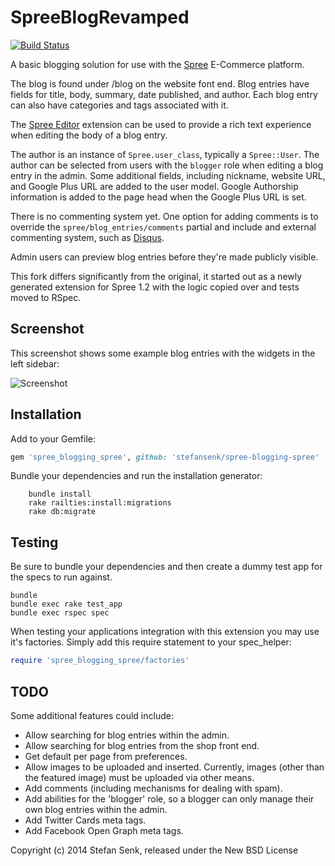 SpreeBlogRevamped
==================

[![Build Status](https://travis-ci.org/stefansenk/spree-blogging-spree.png?branch=master)](https://travis-ci.org/stefansenk/spree-blogging-spree)

A basic blogging solution for use with the [Spree](http://github.com/spree/spree/) E-Commerce platform.

The blog is found under /blog on the website font end. Blog entries have fields for title, body, summary, date published, and author. Each blog entry can also have categories and tags associated with it. 

The [Spree Editor](http://github.com/spree/spree_editor/) extension can be used to provide a rich text experience when editing the body of a blog entry.

The author is an instance of `Spree.user_class`, typically a `Spree::User`. The author can be selected from users with the `blogger` role when editing a blog entry in the admin. Some additional fields, including nickname, website URL, and Google Plus URL are added to the user model. Google Authorship information is added to the page head when the Google Plus URL is set.

There is no commenting system yet. One option for adding comments is to override the `spree/blog_entries/comments` partial and include and external commenting system, such as [Disqus](http://disqus.com/).

Admin users can preview blog entries before they're made publicly visible.

This fork differs significantly from the original, it started out as a newly generated extension for Spree 1.2 with the logic copied over and tests moved to RSpec.

Screenshot
----------

This screenshot shows some example blog entries with the widgets in the left sidebar:

![Screenshot](https://raw.github.com/stefansenk/spree-blogging-spree/master/screenshot.png)


Installation
------------

Add to your Gemfile:

```ruby
gem 'spree_blogging_spree', github: 'stefansenk/spree-blogging-spree'
```

Bundle your dependencies and run the installation generator:

```shell
    bundle install
    rake railties:install:migrations
    rake db:migrate
```

Testing
-------

Be sure to bundle your dependencies and then create a dummy test app for the specs to run against.

```shell
bundle
bundle exec rake test_app
bundle exec rspec spec
```

When testing your applications integration with this extension you may use it's factories.
Simply add this require statement to your spec_helper:

```ruby
require 'spree_blogging_spree/factories'
```

TODO
----

Some additional features could include:

- Allow searching for blog entries within the admin.
- Allow searching for blog entries from the shop front end.
- Get default per page from preferences.
- Allow images to be uploaded and inserted. Currently, images (other than the featured image) must be uploaded via other means.
- Add comments (including mechanisms for dealing with spam).
- Add abilities for the 'blogger' role, so a blogger can only manage their own blog entries within the admin.
- Add Twitter Cards meta tags.
- Add Facebook Open Graph meta tags.


Copyright (c) 2014 Stefan Senk, released under the New BSD License
